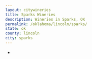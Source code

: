 ```yaml
---
layout: citywineries
title: Sparks Wineries
description: Wineries in Sparks, OK
permalink: /oklahoma/lincoln/sparks/
state: ok
county: lincoln
city: sparks
---
```

-
